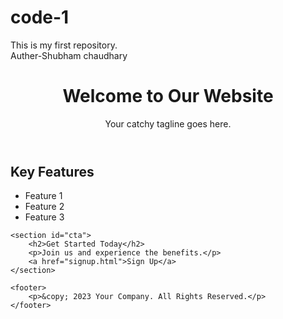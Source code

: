 # code-1
This is my first repository.
<br>
Auther-Shubham chaudhary
<!DOCTYPE html>
<html>
<head>
    <meta charset="UTF-8">
    <title>Your Landing Page</title>
    <link rel="stylesheet" type="text/css" href="styles.css">
</head>
<body>
    <header>
        <h1>Welcome to Our Website</h1>
        <p>Your catchy tagline goes here.</p>
    </header>
    
<section id="features">
        <h2>Key Features</h2>
        <ul>
            <li>Feature 1</li>
            <li>Feature 2</li>
            <li>Feature 3</li>
        </ul>
    </section>
    
    <section id="cta">
        <h2>Get Started Today</h2>
        <p>Join us and experience the benefits.</p>
        <a href="signup.html">Sign Up</a>
    </section>
    
    <footer>
        <p>&copy; 2023 Your Company. All Rights Reserved.</p>
    </footer>
</body>
</html>
